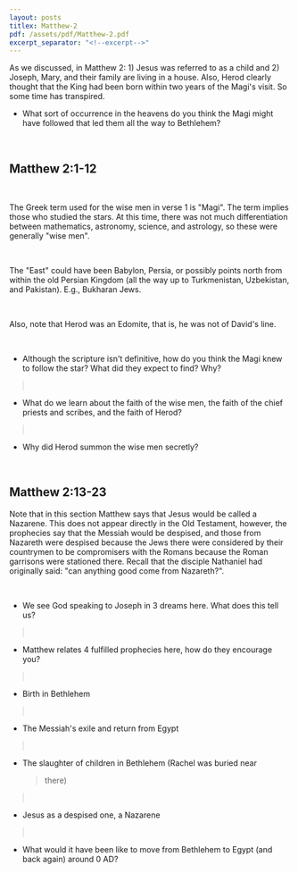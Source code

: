 ```yaml
---
layout: posts
titlex: Matthew-2
pdf: /assets/pdf/Matthew-2.pdf
excerpt_separator: "<!--excerpt-->"
---
```

As we discussed, in Matthew 2: 1) Jesus was referred to as a child and
2) Joseph, Mary, and their family are living in a house. Also, Herod
clearly thought that the King had been born within two years of the
Magi\'s visit. So some time has transpired.

<!--excerpt-->

-   What sort of occurrence in the heavens do you think the Magi might
    have followed that led them all the way to Bethlehem?

 

## Matthew 2:1-12

 

The Greek term used for the wise men in verse 1 is \"Magi\". The term
implies those who studied the stars. At this time, there was not much
differentiation between mathematics, astronomy, science, and astrology,
so these were generally \"wise men\".

 

The \"East\" could have been Babylon, Persia, or possibly points north
from within the old Persian Kingdom (all the way up to Turkmenistan,
Uzbekistan, and Pakistan). E.g., Bukharan Jews.

 

Also, note that Herod was an Edomite, that is, he was not of David\'s
line.

 

-   Although the scripture isn\'t definitive, how do you think the Magi
    knew to follow the star? What did they expect to find? Why?

>  

-   What do we learn about the faith of the wise men, the faith of the
    chief priests and scribes, and the faith of Herod?

>  

-   Why did Herod summon the wise men secretly?

  

## Matthew 2:13-23

Note that in this section Matthew says that Jesus would be called a
Nazarene. This does not appear directly in the Old Testament, however,
the prophecies say that the Messiah would be despised, and those from
Nazareth were despised because the Jews there were considered by their
countrymen to be compromisers with the Romans because the Roman
garrisons were stationed there. Recall that the disciple Nathaniel had
originally said: \"can anything good come from Nazareth?\".

 

-   We see God speaking to Joseph in 3 dreams here. What does this tell
    us?

>  

-   Matthew relates 4 fulfilled prophecies here, how do they encourage
    you?

>  

-   Birth in Bethlehem

>  

-   The Messiah\'s exile and return from Egypt

>  

-   The slaughter of children in Bethlehem (Rachel was buried near
    > there)

>  

-   Jesus as a despised one, a Nazarene

>  

-   What would it have been like to move from Bethlehem to Egypt (and
    back again) around 0 AD?
